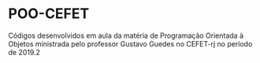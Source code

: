 # POO-CEFET

Códigos desenvolvidos em aula da matéria de Programação Orientada à Objetos ministrada pelo professor Gustavo Guedes no CEFET-rj no período de 2019.2